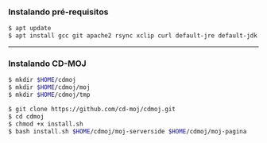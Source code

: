 ### Instalando pré-requisitos

```bash
$ apt update
$ apt install gcc git apache2 rsync xclip curl default-jre default-jdk openjdk-17-jre openjdk-17-jdk
```

---

### Instalando CD-MOJ

```bash
$ mkdir $HOME/cdmoj
$ mkdir $HOME/cdmoj/moj
$ mkdir $HOME/cdmoj/tmp
```

```bash
$ git clone https://github.com/cd-moj/cdmoj.git
$ cd cdmoj
$ chmod +x install.sh
$ bash install.sh $HOME/cdmoj/moj-serverside $HOME/cdmoj/moj-pagina
```
